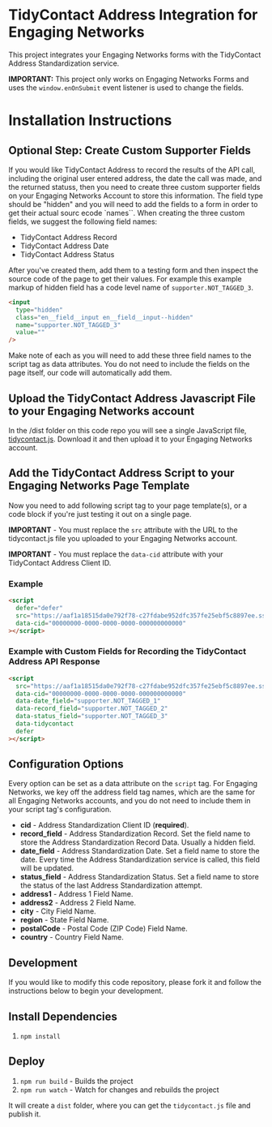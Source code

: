 # TidyContact Address Integration for Engaging Networks

This project integrates your Engaging Networks forms with the TidyContact Address Standardization service.

**IMPORTANT:** This project only works on Engaging Networks Forms and uses the `window.enOnSubmit` event listener is used to change the fields.

# Installation Instructions

## Optional Step: Create Custom Supporter Fields

If you would like TidyContact Address to record the results of the API call, including the original user entered address, the date the call was made, and the returned statuss, then you need to create three custom supporter fields on your Engaging Networks Account to store this information. The field type should be "hidden" and you will need to add the fields to a form in order to get their actual sourc ecode `names``. When creating the three custom fields, we suggest the following field names:

- TidyContact Address Record
- TidyContact Address Date
- TidyContact Address Status

After you've created them, add them to a testing form and then inspect the source code of the page to get their values. For example this example markup of hidden field has a code level name of `supporter.NOT_TAGGED_3`.

```html
<input
  type="hidden"
  class="en__field__input en__field__input--hidden"
  name="supporter.NOT_TAGGED_3"
  value=""
/>
```

Make note of each as you will need to add these three field names to the script tag as data attributes. You do not need to include the fields on the page itself, our code will automatically add them.

## Upload the TidyContact Address Javascript File to your Engaging Networks account

In the /dist folder on this code repo you will see a single JavaScript file, [tidycontact.js](https://github.com/4site-interactive-studios/en-tidycontact/tree/main/dist). Download it and then upload it to your Engaging Networks account.

## Add the TidyContact Address Script to your Engaging Networks Page Template

Now you need to add following script tag to your page template(s), or a code block if you're just testing it out on a single page.

**IMPORTANT** - You must replace the `src` attribute with the URL to the tidycontact.js file you uploaded to your Engaging Networks account.

**IMPORTANT** - You must replace the `data-cid` attribute with your TidyContact Address Client ID.

### Example

```html
<script
  defer="defer"
  src="https://aaf1a18515da0e792f78-c27fdabe952dfc357fe25ebf5c8897ee.ssl.cf5.rackcdn.com/0000/tidycontact.js"
  data-cid="00000000-0000-0000-0000-000000000000"
></script>
```

### Example with Custom Fields for Recording the TidyContact Address API Response

```html
<script
  src="https://aaf1a18515da0e792f78-c27fdabe952dfc357fe25ebf5c8897ee.ssl.cf5.rackcdn.com/0000/tidycontact.js"
  data-cid="00000000-0000-0000-0000-000000000000"
  data-date_field="supporter.NOT_TAGGED_1"
  data-record_field="supporter.NOT_TAGGED_2"
  data-status_field="supporter.NOT_TAGGED_3"
  data-tidycontact
  defer
></script>
```

## Configuration Options

Every option can be set as a data attribute on the `script` tag. For Engaging Networks, we key off the address field tag names, which are the same for all Engaging Networks accounts, and you do not need to include them in your script tag's configuration.

- **cid** - Address Standardization Client ID (**required**).
- **record_field** - Address Standardization Record. Set the field name to store the Address Standardization Record Data. Usually a hidden field.
- **date_field** - Address Standardization Date. Set a field name to store the date. Every time the Address Standardization service is called, this field will be updated.
- **status_field** - Address Standardization Status. Set a field name to store the status of the last Address Standardization attempt.
- **address1** - Address 1 Field Name.
- **address2** - Address 2 Field Name.
- **city** - City Field Name.
- **region** - State Field Name.
- **postalCode** - Postal Code (ZIP Code) Field Name.
- **country** - Country Field Name.

## Development

If you would like to modify this code repository, please fork it and follow the instructions below to begin your development.

## Install Dependencies

1. `npm install`

## Deploy

1. `npm run build` - Builds the project
2. `npm run watch` - Watch for changes and rebuilds the project

It will create a `dist` folder, where you can get the `tidycontact.js` file and publish it.
